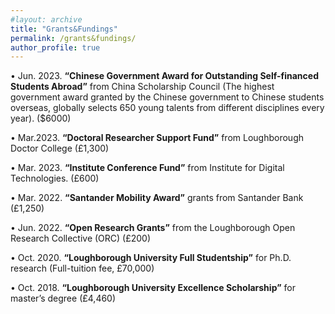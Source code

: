 ```yaml
---
#layout: archive
title: "Grants&Fundings"
permalink: /grants&fundings/
author_profile: true
---
```

• Jun. 2023. **“Chinese Government Award for Outstanding Self-financed Students Abroad”** from China Scholarship Council (The highest government award granted by the Chinese government to Chinese students overseas, globally selects 650 young talents from different disciplines every year). ($6000)

•	Mar.2023. **“Doctoral Researcher Support Fund”** from Loughborough Doctor College (£1,300)

•	Mar. 2023. **“Institute Conference Fund”** from Institute for Digital Technologies. (£600)

•	Mar. 2022. **“Santander Mobility Award”** grants from Santander Bank (£1,250)

•	Jun. 2022. **“Open Research Grants”** from the Loughborough Open Research Collective (ORC) (£200)

•	Oct. 2020. **“Loughborough University Full Studentship”** for Ph.D. research (Full-tuition fee, £70,000)

•	Oct. 2018. **“Loughborough University Excellence Scholarship”** for master’s degree (£4,460)









 
